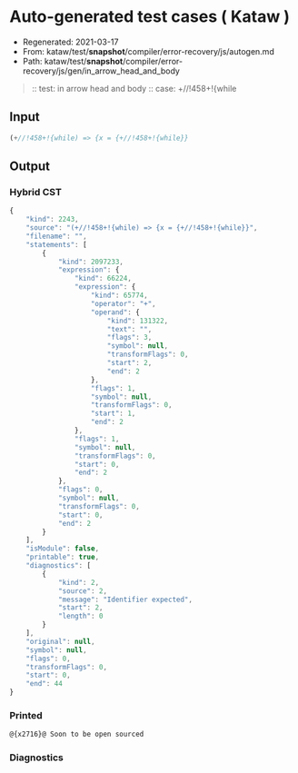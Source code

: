 # Auto-generated test cases ( Kataw )
- Regenerated: 2021-03-17
- From: kataw/test/__snapshot__/compiler/error-recovery/js/autogen.md
- Path: kataw/test/__snapshot__/compiler/error-recovery/js/gen/in_arrow_head_and_body
> :: test: in arrow head and body
> :: case: +//!458+!{while
## Input

`````js
(+//!458+!{while) => {x = {+//!458+!{while}}
`````

## Output

### Hybrid CST

```javascript
{
    "kind": 2243,
    "source": "(+//!458+!{while) => {x = {+//!458+!{while}}",
    "filename": "",
    "statements": [
        {
            "kind": 2097233,
            "expression": {
                "kind": 66224,
                "expression": {
                    "kind": 65774,
                    "operator": "+",
                    "operand": {
                        "kind": 131322,
                        "text": "",
                        "flags": 3,
                        "symbol": null,
                        "transformFlags": 0,
                        "start": 2,
                        "end": 2
                    },
                    "flags": 1,
                    "symbol": null,
                    "transformFlags": 0,
                    "start": 1,
                    "end": 2
                },
                "flags": 1,
                "symbol": null,
                "transformFlags": 0,
                "start": 0,
                "end": 2
            },
            "flags": 0,
            "symbol": null,
            "transformFlags": 0,
            "start": 0,
            "end": 2
        }
    ],
    "isModule": false,
    "printable": true,
    "diagnostics": [
        {
            "kind": 2,
            "source": 2,
            "message": "Identifier expected",
            "start": 2,
            "length": 0
        }
    ],
    "original": null,
    "symbol": null,
    "flags": 0,
    "transformFlags": 0,
    "start": 0,
    "end": 44
}
```

### Printed

```javascript
@{x2716}@ Soon to be open sourced
```

### Diagnostics

```javascript

```

